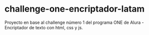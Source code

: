 # challenge-one-encriptador-latam

Proyecto en base al challenge número 1 del programa ONE de Alura - Encriptador de texto con html, css y js.
